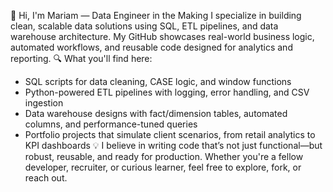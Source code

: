 👋 Hi, I'm Mariam — Data Engineer in the Making
I specialize in building clean, scalable data solutions using SQL, ETL pipelines, and data warehouse architecture. My GitHub showcases real-world business logic, automated workflows, and reusable code designed for analytics and reporting.
🔍 What you'll find here:
- SQL scripts for data cleaning, CASE logic, and window functions
- Python-powered ETL pipelines with logging, error handling, and CSV ingestion
- Data warehouse designs with fact/dimension tables, automated columns, and performance-tuned queries
- Portfolio projects that simulate client scenarios, from retail analytics to KPI dashboards
💡 I believe in writing code that’s not just functional—but robust, reusable, and ready for production. Whether you're a fellow developer, recruiter, or curious learner, feel free to explore, fork, or reach out.

